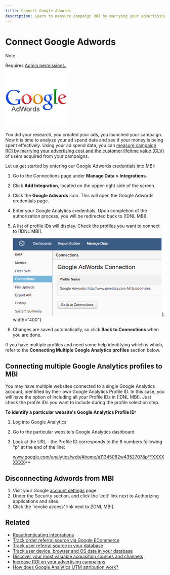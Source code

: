 ```yaml
---
title: Connect Google Adwords
description: Learn to measure campaign ROI by marrying your advertising cost and the customer lifetime value (CLV) of users acquired from your campaigns.
---
```

# Connect Google Adwords

>[!NOTE]
>
>Requires [Admin permissions.](../../../administrator/user-management/user-management.md)

![](../../../assets/Google_Adwords_logo.png)

You did your research, you created your ads, you launched your campaign. Now it is time to analyze your ad spend data and see if your money is being spent effectively. Using your ad spend data, you can [measure campaign ROI by marrying your advertising cost and the customer lifetime value (CLV)](../../analysis/roi-ad-camp.md) of users acquired from your campaigns.

Let us get started by entering our Google Adwords credentials into MBI:

1. Go to the Connections page under **Manage Data > Integrations**.
1. Click **Add Integration**, located on the upper-right side of the screen.
1. Click the **Google Adwords** icon. This will open the Google Adwords credentials page.
1. Enter your Google Analytics credentials. Upon completion of the authorization process, you will be redirected back to [!DNL MBI].
1. A list of profile IDs will display. Check the profiles you want to connect to [!DNL MBI].

     ![](../../../assets/cnnct-profile.png){: width="400"}

1. Changes are saved automatically, so click **Back to Connections** when you are done.

If you have multiple profiles and need some help identifying which is which, refer to the **Connecting Multiple Google Analytics profiles** section below.

## Connecting multiple Google Analytics profiles to MBI

You may have multiple websites connected to a single Google Analytics account, identified by their own Google Analytics Profile ID. In this case, you will have the option of including all your Profile IDs in [!DNL MBI]. Just check the profile IDs you want to include during the profile selection step.

**To identify a particular website's Google Analytics Profile ID:**

1. Log into Google Analytics
1. Go to the particular website's Google Analytics dashboard
1. Look at the URL - the Profile ID corresponds to the 8 numbers following "p" at the end of the line:

     www.google.com/analytics/web/#home/a11345062w43527078p**XXXXXXXX**

## Disconnecting Adwords from MBI

1. Visit your Google [account settings](https://www.google.com/accounts/) page.
1. Under the Security section, and click the 'edit' link next to Authorizing applications and sites.
1. Click the 'revoke access' link next to [!DNL MBI].

## Related

* [Reauthenticating integrations](https://support.magento.com/hc/en-us/articles/360016733151)
* [Track order referral source via Google ECommerce](../integrations/google-ecommerce.md)
* [Track user referral source in your database](../../analysis/google-track-user-acq.md)
* [Track user device, browser and OS data in your database](https://support.magento.com/hc/en-us/articles/360016732911)
* [Discover your most valuable acquisition sources and channels](../../analysis/most-value-source-channel.md)
* [Increase ROI on your advertising campaigns](../../analysis/roi-ad-camp.md)
* [How does Google Analytics UTM attribution work?](../../analysis/utm-attributes.md)

